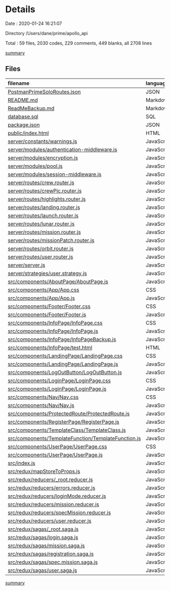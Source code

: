 # Details

Date : 2020-01-24 16:21:07

Directory /Users/dane/prime/apollo_api

Total : 59 files,  2030 codes, 229 comments, 449 blanks, all 2708 lines

[summary](results.md)

## Files
| filename | language | code | comment | blank | total |
| :--- | :--- | ---: | ---: | ---: | ---: |
| [PostmanPrimeSoloRoutes.json](file:///Users/dane/prime/apollo_api/PostmanPrimeSoloRoutes.json) | JSON | 77 | 0 | 0 | 77 |
| [README.md](file:///Users/dane/prime/apollo_api/README.md) | Markdown | 4 | 0 | 7 | 11 |
| [ReadMeBackup.md](file:///Users/dane/prime/apollo_api/ReadMeBackup.md) | Markdown | 80 | 0 | 36 | 116 |
| [database.sql](file:///Users/dane/prime/apollo_api/database.sql) | SQL | 78 | 7 | 12 | 97 |
| [package.json](file:///Users/dane/prime/apollo_api/package.json) | JSON | 45 | 0 | 1 | 46 |
| [public/index.html](file:///Users/dane/prime/apollo_api/public/index.html) | HTML | 15 | 0 | 2 | 17 |
| [server/constants/warnings.js](file:///Users/dane/prime/apollo_api/server/constants/warnings.js) | JavaScript | 21 | 0 | 3 | 24 |
| [server/modules/authentication-middleware.js](file:///Users/dane/prime/apollo_api/server/modules/authentication-middleware.js) | JavaScript | 8 | 4 | 2 | 14 |
| [server/modules/encryption.js](file:///Users/dane/prime/apollo_api/server/modules/encryption.js) | JavaScript | 13 | 10 | 6 | 29 |
| [server/modules/pool.js](file:///Users/dane/prime/apollo_api/server/modules/pool.js) | JavaScript | 31 | 11 | 8 | 50 |
| [server/modules/session-middleware.js](file:///Users/dane/prime/apollo_api/server/modules/session-middleware.js) | JavaScript | 18 | 11 | 6 | 35 |
| [server/routes/crew.router.js](file:///Users/dane/prime/apollo_api/server/routes/crew.router.js) | JavaScript | 54 | 0 | 10 | 64 |
| [server/routes/crewPic.router.js](file:///Users/dane/prime/apollo_api/server/routes/crewPic.router.js) | JavaScript | 54 | 0 | 12 | 66 |
| [server/routes/highlights.router.js](file:///Users/dane/prime/apollo_api/server/routes/highlights.router.js) | JavaScript | 54 | 3 | 13 | 70 |
| [server/routes/landing.router.js](file:///Users/dane/prime/apollo_api/server/routes/landing.router.js) | JavaScript | 54 | 3 | 11 | 68 |
| [server/routes/launch.router.js](file:///Users/dane/prime/apollo_api/server/routes/launch.router.js) | JavaScript | 54 | 3 | 12 | 69 |
| [server/routes/lunar.router.js](file:///Users/dane/prime/apollo_api/server/routes/lunar.router.js) | JavaScript | 54 | 3 | 11 | 68 |
| [server/routes/mission.router.js](file:///Users/dane/prime/apollo_api/server/routes/mission.router.js) | JavaScript | 77 | 0 | 14 | 91 |
| [server/routes/missionPatch.router.js](file:///Users/dane/prime/apollo_api/server/routes/missionPatch.router.js) | JavaScript | 67 | 0 | 14 | 81 |
| [server/routes/orbit.router.js](file:///Users/dane/prime/apollo_api/server/routes/orbit.router.js) | JavaScript | 54 | 3 | 12 | 69 |
| [server/routes/user.router.js](file:///Users/dane/prime/apollo_api/server/routes/user.router.js) | JavaScript | 27 | 11 | 14 | 52 |
| [server/server.js](file:///Users/dane/prime/apollo_api/server/server.js) | JavaScript | 43 | 8 | 15 | 66 |
| [server/strategies/user.strategy.js](file:///Users/dane/prime/apollo_api/server/strategies/user.strategy.js) | JavaScript | 36 | 16 | 6 | 58 |
| [src/components/AboutPage/AboutPage.js](file:///Users/dane/prime/apollo_api/src/components/AboutPage/AboutPage.js) | JavaScript | 14 | 4 | 5 | 23 |
| [src/components/App/App.css](file:///Users/dane/prime/apollo_api/src/components/App/App.css) | CSS | 42 | 1 | 7 | 50 |
| [src/components/App/App.js](file:///Users/dane/prime/apollo_api/src/components/App/App.js) | JavaScript | 79 | 2 | 11 | 92 |
| [src/components/Footer/Footer.css](file:///Users/dane/prime/apollo_api/src/components/Footer/Footer.css) | CSS | 3 | 0 | 1 | 4 |
| [src/components/Footer/Footer.js](file:///Users/dane/prime/apollo_api/src/components/Footer/Footer.js) | JavaScript | 8 | 4 | 4 | 16 |
| [src/components/InfoPage/InfoPage.css](file:///Users/dane/prime/apollo_api/src/components/InfoPage/InfoPage.css) | CSS | 17 | 0 | 9 | 26 |
| [src/components/InfoPage/InfoPage.js](file:///Users/dane/prime/apollo_api/src/components/InfoPage/InfoPage.js) | JavaScript | 18 | 1 | 12 | 31 |
| [src/components/InfoPage/InfoPageBackup.js](file:///Users/dane/prime/apollo_api/src/components/InfoPage/InfoPageBackup.js) | JavaScript | 79 | 0 | 11 | 90 |
| [src/components/InfoPage/test.html](file:///Users/dane/prime/apollo_api/src/components/InfoPage/test.html) | HTML | 11 | 0 | 1 | 12 |
| [src/components/LandingPage/LandingPage.css](file:///Users/dane/prime/apollo_api/src/components/LandingPage/LandingPage.css) | CSS | 87 | 11 | 22 | 120 |
| [src/components/LandingPage/LandingPage.js](file:///Users/dane/prime/apollo_api/src/components/LandingPage/LandingPage.js) | JavaScript | 36 | 0 | 8 | 44 |
| [src/components/LogOutButton/LogOutButton.js](file:///Users/dane/prime/apollo_api/src/components/LogOutButton/LogOutButton.js) | JavaScript | 11 | 7 | 3 | 21 |
| [src/components/LoginPage/LoginPage.css](file:///Users/dane/prime/apollo_api/src/components/LoginPage/LoginPage.css) | CSS | 22 | 0 | 3 | 25 |
| [src/components/LoginPage/LoginPage.js](file:///Users/dane/prime/apollo_api/src/components/LoginPage/LoginPage.js) | JavaScript | 86 | 0 | 8 | 94 |
| [src/components/Nav/Nav.css](file:///Users/dane/prime/apollo_api/src/components/Nav/Nav.css) | CSS | 29 | 2 | 5 | 36 |
| [src/components/Nav/Nav.js](file:///Users/dane/prime/apollo_api/src/components/Nav/Nav.js) | JavaScript | 37 | 1 | 3 | 41 |
| [src/components/ProtectedRoute/ProtectedRoute.js](file:///Users/dane/prime/apollo_api/src/components/ProtectedRoute/ProtectedRoute.js) | JavaScript | 35 | 22 | 11 | 68 |
| [src/components/RegisterPage/RegisterPage.js](file:///Users/dane/prime/apollo_api/src/components/RegisterPage/RegisterPage.js) | JavaScript | 85 | 0 | 8 | 93 |
| [src/components/TemplateClass/TemplateClass.js](file:///Users/dane/prime/apollo_api/src/components/TemplateClass/TemplateClass.js) | JavaScript | 16 | 4 | 4 | 24 |
| [src/components/TemplateFunction/TemplateFunction.js](file:///Users/dane/prime/apollo_api/src/components/TemplateFunction/TemplateFunction.js) | JavaScript | 12 | 5 | 4 | 21 |
| [src/components/UserPage/UserPage.css](file:///Users/dane/prime/apollo_api/src/components/UserPage/UserPage.css) | CSS | 22 | 0 | 3 | 25 |
| [src/components/UserPage/UserPage.js](file:///Users/dane/prime/apollo_api/src/components/UserPage/UserPage.js) | JavaScript | 16 | 4 | 4 | 24 |
| [src/index.js](file:///Users/dane/prime/apollo_api/src/index.js) | JavaScript | 24 | 8 | 8 | 40 |
| [src/redux/mapStoreToProps.js](file:///Users/dane/prime/apollo_api/src/redux/mapStoreToProps.js) | JavaScript | 9 | 4 | 2 | 15 |
| [src/redux/reducers/_root.reducer.js](file:///Users/dane/prime/apollo_api/src/redux/reducers/_root.reducer.js) | JavaScript | 14 | 5 | 4 | 23 |
| [src/redux/reducers/errors.reducer.js](file:///Users/dane/prime/apollo_api/src/redux/reducers/errors.reducer.js) | JavaScript | 31 | 7 | 4 | 42 |
| [src/redux/reducers/loginMode.reducer.js](file:///Users/dane/prime/apollo_api/src/redux/reducers/loginMode.reducer.js) | JavaScript | 11 | 2 | 2 | 15 |
| [src/redux/reducers/mission.reducer.js](file:///Users/dane/prime/apollo_api/src/redux/reducers/mission.reducer.js) | JavaScript | 10 | 0 | 3 | 13 |
| [src/redux/reducers/specMission.reducer.js](file:///Users/dane/prime/apollo_api/src/redux/reducers/specMission.reducer.js) | JavaScript | 10 | 0 | 3 | 13 |
| [src/redux/reducers/user.reducer.js](file:///Users/dane/prime/apollo_api/src/redux/reducers/user.reducer.js) | JavaScript | 11 | 2 | 2 | 15 |
| [src/redux/sagas/_root.saga.js](file:///Users/dane/prime/apollo_api/src/redux/sagas/_root.saga.js) | JavaScript | 15 | 6 | 5 | 26 |
| [src/redux/sagas/login.saga.js](file:///Users/dane/prime/apollo_api/src/redux/sagas/login.saga.js) | JavaScript | 37 | 20 | 11 | 68 |
| [src/redux/sagas/mission.saga.js](file:///Users/dane/prime/apollo_api/src/redux/sagas/mission.saga.js) | JavaScript | 20 | 0 | 9 | 29 |
| [src/redux/sagas/registration.saga.js](file:///Users/dane/prime/apollo_api/src/redux/sagas/registration.saga.js) | JavaScript | 17 | 6 | 7 | 30 |
| [src/redux/sagas/spec.mission.saga.js](file:///Users/dane/prime/apollo_api/src/redux/sagas/spec.mission.saga.js) | JavaScript | 20 | 0 | 9 | 29 |
| [src/redux/sagas/user.saga.js](file:///Users/dane/prime/apollo_api/src/redux/sagas/user.saga.js) | JavaScript | 18 | 8 | 6 | 32 |

[summary](results.md)